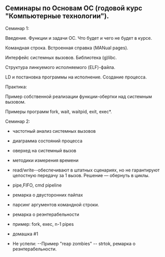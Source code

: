 Семинары по Основам ОС (годовой курс "Компьютерные технологии").
---------------------------------------------------------------------------------

Семинар 1: 

Введение. Функции и задачи ОС. Что будет и чего не будет в курсе. 

Командная строка. Встроенная справка (MANual pages).

Интерфейс системных вызовов. Библиотека (g)libc. 

Структура линкуемого исполняемого (ELF)-файла. 

LD и постановка программы на исполнение. Создание процесса.

Практика:

Пример собственной реализации функции-обертки над системным вызовом.

Примеры программ fork, wait, waitpid, exit, exec*.


Семинар 2:
- частотный анализ системных вызовов
- диаграмма состояний процесса

- оверхед на системный вызов
- методики измерения времени

- read/write--обеспечивают в штатных сценариях, но не гарантируют целостную передачу за 1 вызов. Решение — обернуть в циклы.
- pipe,FIFO, cmd pipeline
- ремарка о двусторонних пайпах

- парсинг аргументов командной строки.
- ремарка о реэнтерабельности
- пример: fork, exec, n-1 pipes
- домашка #1
- Не успели: 
  --Пример "reap zombies"
  -- strtok, ремарка о реэнтерабельности.


